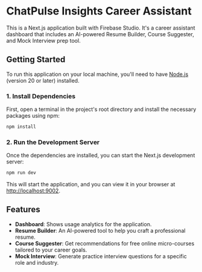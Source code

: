 # ChatPulse Insights Career Assistant

This is a Next.js application built with Firebase Studio. It's a career assistant dashboard that includes an AI-powered Resume Builder, Course Suggester, and Mock Interview prep tool.

## Getting Started

To run this application on your local machine, you'll need to have [Node.js](https://nodejs.org/) (version 20 or later) installed.

### 1. Install Dependencies

First, open a terminal in the project's root directory and install the necessary packages using npm:

```bash
npm install
```

### 2. Run the Development Server

Once the dependencies are installed, you can start the Next.js development server:

```bash
npm run dev
```

This will start the application, and you can view it in your browser at [http://localhost:9002](http://localhost:9002).

## Features

- **Dashboard**: Shows usage analytics for the application.
- **Resume Builder**: An AI-powered tool to help you craft a professional resume.
- **Course Suggester**: Get recommendations for free online micro-courses tailored to your career goals.
- **Mock Interview**: Generate practice interview questions for a specific role and industry.
